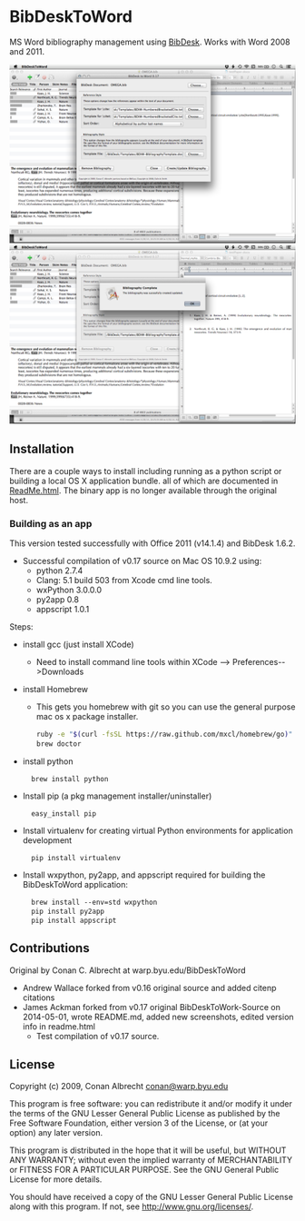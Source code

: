 # BibDeskToWord

MS Word bibliography management using [BibDesk](http://bibdesk.sourceforge.net). Works with Word 2008 and 2011.

![](assets/Screen_Shot_2014-04-30_at_9.27.37_AM.png)
![](assets/Screen_Shot_2014-04-30_at_9.29.16_AM.png)




## Installation

There are a couple ways to install including running as a python script or building a local OS X application bundle. all of which are documented in [ReadMe.html](ReadMe.html). The binary app is no longer available through the original host.

### Building as an app
This version tested successfully with Office 2011 (v14.1.4) and BibDesk 1.6.2.

* Successful compilation of v0.17 source on Mac OS 10.9.2 using: 
	* python 2.7.4
	* Clang: 5.1 build 503 from Xcode cmd line tools. 
	* wxPython 3.0.0.0
	* py2app 0.8
	* appscript 1.0.1

Steps: 

* install gcc (just install XCode)
	* Need to install command line tools within XCode --> Preferences-->Downloads
* install Homebrew
	* This gets you homebrew with git so you can use the general purpose mac os x package installer.
		```bash
		ruby -e "$(curl -fsSL https://raw.github.com/mxcl/homebrew/go)"
		brew doctor
		```
* install python 

		brew install python
	
* Install pip (a pkg management installer/uninstaller)

		easy_install pip

* Install virtualenv for creating virtual Python environments for application development

		pip install virtualenv

* Install wxpython, py2app, and appscript required for building the BibDeskToWord application:  

		brew install --env=std wxpython  	
		pip install py2app
		pip install appscript  




## Contributions 

Original by Conan C. Albrecht at warp.byu.edu/BibDeskToWord

* Andrew Wallace forked from v0.16 original source and added citenp citations
* James Ackman forked from v0.17 original BibDeskToWork-Source on 2014-05-01, wrote README.md, added new screenshots, edited version info in readme.html
	* Test compilation of v0.17 source.

## License

Copyright (c) 2009, Conan Albrecht <conan@warp.byu.edu>

This program is free software: you can redistribute it and/or modify
it under the terms of the GNU Lesser General Public License as published by
the Free Software Foundation, either version 3 of the License, or
(at your option) any later version.

This program is distributed in the hope that it will be useful,
but WITHOUT ANY WARRANTY; without even the implied warranty of
MERCHANTABILITY or FITNESS FOR A PARTICULAR PURPOSE.  See the
GNU General Public License for more details.

You should have received a copy of the GNU Lesser General Public License
along with this program.  If not, see <http://www.gnu.org/licenses/>.
